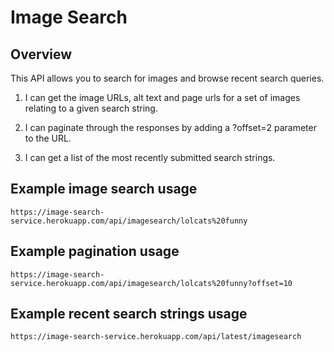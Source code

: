 # Image Search

## Overview

This API allows you to search for images and browse recent search queries.

1) I can get the image URLs, alt text and page urls for a set of images relating to a given search string.

2) I can paginate through the responses by adding a ?offset=2 parameter to the URL.

3) I can get a list of the most recently submitted search strings.

## Example image search usage

```
https://image-search-service.herokuapp.com/api/imagesearch/lolcats%20funny
```

## Example pagination usage

```
https://image-search-service.herokuapp.com/api/imagesearch/lolcats%20funny?offset=10
```

## Example recent search strings usage

```
https://image-search-service.herokuapp.com/api/latest/imagesearch
```